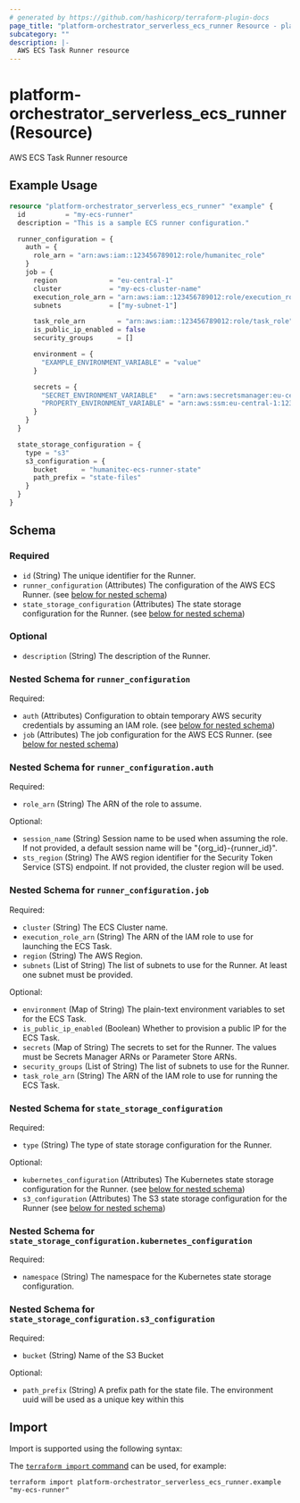 ```yaml
---
# generated by https://github.com/hashicorp/terraform-plugin-docs
page_title: "platform-orchestrator_serverless_ecs_runner Resource - platform-orchestrator"
subcategory: ""
description: |-
  AWS ECS Task Runner resource
---
```


# platform-orchestrator_serverless_ecs_runner (Resource)

AWS ECS Task Runner resource

## Example Usage

```terraform
resource "platform-orchestrator_serverless_ecs_runner" "example" {
  id          = "my-ecs-runner"
  description = "This is a sample ECS runner configuration."

  runner_configuration = {
    auth = {
      role_arn = "arn:aws:iam::123456789012:role/humanitec_role"
    }
    job = {
      region             = "eu-central-1"
      cluster            = "my-ecs-cluster-name"
      execution_role_arn = "arn:aws:iam::123456789012:role/execution_role"
      subnets            = ["my-subnet-1"]

      task_role_arn        = "arn:aws:iam::123456789012:role/task_role"
      is_public_ip_enabled = false
      security_groups      = []

      environment = {
        "EXAMPLE_ENVIRONMENT_VARIABLE" = "value"
      }

      secrets = {
        "SECRET_ENVIRONMENT_VARIABLE"   = "arn:aws:secretsmanager:eu-central-1:123456789012:secret:myapp/api-key-XyZ9Qw"
        "PROPERTY_ENVIRONMENT_VARIABLE" = "arn:aws:ssm:eu-central-1:123456789012:parameter/app/config/api-endpoint"
      }
    }
  }

  state_storage_configuration = {
    type = "s3"
    s3_configuration = {
      bucket      = "humanitec-ecs-runner-state"
      path_prefix = "state-files"
    }
  }
}
```

<!-- schema generated by tfplugindocs -->
## Schema

### Required

- `id` (String) The unique identifier for the Runner.
- `runner_configuration` (Attributes) The configuration of the AWS ECS Runner. (see [below for nested schema](#nestedatt--runner_configuration))
- `state_storage_configuration` (Attributes) The state storage configuration for the Runner. (see [below for nested schema](#nestedatt--state_storage_configuration))

### Optional

- `description` (String) The description of the Runner.

<a id="nestedatt--runner_configuration"></a>
### Nested Schema for `runner_configuration`

Required:

- `auth` (Attributes) Configuration to obtain temporary AWS security credentials by assuming an IAM role. (see [below for nested schema](#nestedatt--runner_configuration--auth))
- `job` (Attributes) The job configuration for the AWS ECS Runner. (see [below for nested schema](#nestedatt--runner_configuration--job))

<a id="nestedatt--runner_configuration--auth"></a>
### Nested Schema for `runner_configuration.auth`

Required:

- `role_arn` (String) The ARN of the role to assume.

Optional:

- `session_name` (String) Session name to be used when assuming the role. If not provided, a default session name will be "{org_id}-{runner_id}".
- `sts_region` (String) The AWS region identifier for the Security Token Service (STS) endpoint. If not provided, the cluster region will be used.


<a id="nestedatt--runner_configuration--job"></a>
### Nested Schema for `runner_configuration.job`

Required:

- `cluster` (String) The ECS Cluster name.
- `execution_role_arn` (String) The ARN of the IAM role to use for launching the ECS Task.
- `region` (String) The AWS Region.
- `subnets` (List of String) The list of subnets to use for the Runner. At least one subnet must be provided.

Optional:

- `environment` (Map of String) The plain-text environment variables to set for the ECS Task.
- `is_public_ip_enabled` (Boolean) Whether to provision a public IP for the ECS Task.
- `secrets` (Map of String) The secrets to set for the Runner. The values must be Secrets Manager ARNs or Parameter Store ARNs.
- `security_groups` (List of String) The list of subnets to use for the Runner.
- `task_role_arn` (String) The ARN of the IAM role to use for running the ECS Task.



<a id="nestedatt--state_storage_configuration"></a>
### Nested Schema for `state_storage_configuration`

Required:

- `type` (String) The type of state storage configuration for the Runner.

Optional:

- `kubernetes_configuration` (Attributes) The Kubernetes state storage configuration for the Runner. (see [below for nested schema](#nestedatt--state_storage_configuration--kubernetes_configuration))
- `s3_configuration` (Attributes) The S3 state storage configuration for the Runner (see [below for nested schema](#nestedatt--state_storage_configuration--s3_configuration))

<a id="nestedatt--state_storage_configuration--kubernetes_configuration"></a>
### Nested Schema for `state_storage_configuration.kubernetes_configuration`

Required:

- `namespace` (String) The namespace for the Kubernetes state storage configuration.


<a id="nestedatt--state_storage_configuration--s3_configuration"></a>
### Nested Schema for `state_storage_configuration.s3_configuration`

Required:

- `bucket` (String) Name of the S3 Bucket

Optional:

- `path_prefix` (String) A prefix path for the state file. The environment uuid will be used as a unique key within this

## Import

Import is supported using the following syntax:

The [`terraform import` command](https://developer.hashicorp.com/terraform/cli/commands/import) can be used, for example:

```shell
terraform import platform-orchestrator_serverless_ecs_runner.example "my-ecs-runner"
```
